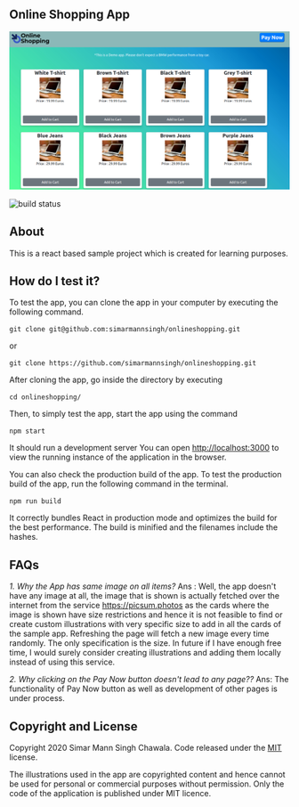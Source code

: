 ## Online Shopping App

![App Preview](https://github.com/simarmannsingh/onlineshopping/blob/master/preview1.png "Preview generated as on 16th Jul 2020")

![build status](https://api.travis-ci.org/simarmannsingh/onlineshopping.svg?branch=master)

## About

This is a react based sample project which is created for learning purposes.

## How do I test it?

To test the app, you can clone the app in your computer by executing the following command.

    git clone git@github.com:simarmannsingh/onlineshopping.git

or

    git clone https://github.com/simarmannsingh/onlineshopping.git

After cloning the app, go inside the directory by executing

    cd onlineshopping/

Then, to simply test the app, start the app using the command

    npm start

It should run a development server
You can open [http://localhost:3000](http://localhost:3000) to view the running instance of the application in the browser.

You can also check the production build of the app. To test the production build of the app, run the following command in the terminal.

    npm run build

It correctly bundles React in production mode and optimizes the build for the best performance.
The build is minified and the filenames include the hashes.

## FAQs

_1. Why the App has same image on all items?_
Ans : Well, the app doesn't have any image at all, the image that is shown is actually fetched over the internet from the service https://picsum.photos as the cards where the image is shown have size restrictions and hence it is not feasible to find or create custom illustrations with very specific size to add in all the cards of the sample app. Refreshing the page will fetch a new image every time randomly. The only specification is the size. In future if I have enough free time, I would surely consider creating illustrations and adding them locally instead of using this service.

_2. Why clicking on the Pay Now button doesn't lead to any page??_
Ans: The functionality of Pay Now button as well as development of other pages is under process.

## Copyright and License

Copyright 2020 Simar Mann Singh Chawala. Code released under the [MIT](https://github.com/simarmannsingh/onlineshopping/blob/master/LICENSE) license.

The illustrations used in the app are copyrighted content and hence cannot be used for personal or commercial purposes without permission. Only the code of the application is published under MIT licence.
